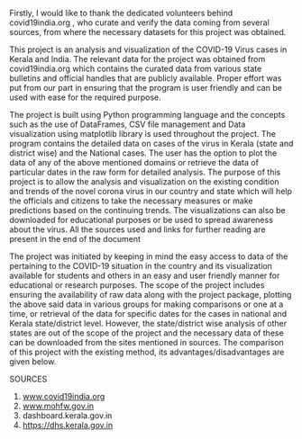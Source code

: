 Firstly, I would like to thank the dedicated volunteers behind covid19india.org ,
who curate and verify the data coming from several sources, from where the necessary
datasets for this project was obtained.

This project is an analysis and visualization of the COVID-19 Virus cases in Kerala 
and India. The relevant data for the project was obtained from covid19india.org 
which contains the curated data from various state bulletins and official handles 
that are publicly available. Proper effort was put from our part in ensuring that 
the program is user friendly and can be used with ease for the required purpose.

The project is built using Python programming language and the concepts such as the 
use of DataFrames, CSV file management and Data visualization using matplotlib 
library is used throughout the project. The program contains the detailed data on 
cases of the virus in Kerala (state and district wise) and the National cases. The 
user has the option to plot the data of any of the above mentioned domains or 
retrieve the data of particular dates in the raw form for detailed analysis. 
The purpose of this project is to allow the analysis and visualization on the 
existing condition and trends of the novel corona virus in our country and state 
which will help the officials and citizens to take the necessary measures or make 
predictions based on the continuing trends. The visualizations can also be downloaded 
for educational purposes or be used to spread awareness about the virus. All the 
sources used and links for further reading are present in the end of the document

The project was initiated by keeping in mind the easy access to data of the 
pertaining to the COVID-19 situation in the country and its visualization 
available for students and others in an easy and user friendly manner for 
educational or research purposes. The scope of the project includes ensuring 
the availability of raw data along with the project package, plotting the above 
said data in various groups for making comparisons or one at a time, or retrieval 
of the data for specific dates for the cases in national and Kerala state/district 
level. However, the state/district wise analysis of other states are out of the scope 
of the project and the necessary data of these can be downloaded from the sites 
mentioned in sources. The comparison of this project with the existing method, its 
advantages/disadvantages are given below.

SOURCES
1)	www.covid19india.org
2)	www.mohfw.gov.in
3)	dashboard.kerala.gov.in
4)	https://dhs.kerala.gov.in


